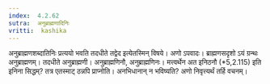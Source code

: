 ```yaml
---
index:  4.2.62
sutra:  अनुब्राह्मणादिनिः
vritti:  kashika 
---
```


अनुब्राह्मणशब्दातिनिः प्रत्ययो भवति तदधीते तद्वेद इत्येतस्मिन् विषये। अणो ऽपवादः। ब्राह्मणसदृशो ऽयं ग्रन्थः अनुब्राह्मणम्। तदधीते अनुब्राह्मणी। अनुब्राह्मणिनौ, अनुब्राह्मणिनः। मत्त्वर्थेन अत इनिठनौ (*5,2.115) इति इनिना सिद्धम्? तत्र एतस्माट् ठन्नपि प्राप्नोति। अनभिधानान् न भविष्यति? अणो निवृत्त्यर्थं तर्हि वचनम्।

